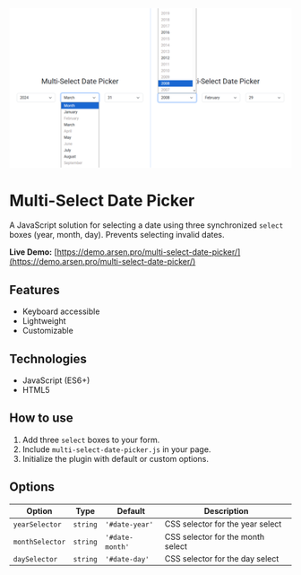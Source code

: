 <kbd>
    <img src="img/multi-select-date-picker.png" alt="Multi-Select Date Picker">
</kbd>


# Multi-Select Date Picker
A JavaScript solution for selecting a date using three synchronized `select` boxes
(year, month, day). Prevents selecting invalid dates.


**Live Demo:**
[https://demo.arsen.pro/multi-select-date-picker/](https://demo.arsen.pro/multi-select-date-picker/)


## Features
* Keyboard accessible
* Lightweight
* Customizable


## Technologies
* JavaScript (ES6+)
* HTML5


## How to use
1. Add three `select` boxes to your form.
2. Include `multi-select-date-picker.js` in your page.
3. Initialize the plugin with default or custom options.


## Options
| Option          | Type     | Default         | Description                       |
|-----------------|----------|-----------------|-----------------------------------|
| `yearSelector`  | `string` | `'#date-year'`  | CSS selector for the year select  |
| `monthSelector` | `string` | `'#date-month'` | CSS selector for the month select |
| `daySelector`   | `string` | `'#date-day'`   | CSS selector for the day select   |